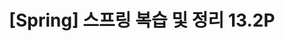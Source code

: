 ---
layout: single
title: "[Spring] 스프링 복습 및 정리 13.2P"
permalink: /87
categories: [All, Spring, 기초]
toc: true
toc_sticky: true
toc_label: index
toc_icon: "fa-solid fa-indent"
author_profile: false
---